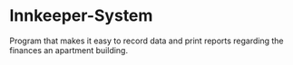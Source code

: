 # Innkeeper-System
Program that makes it easy to record data and print reports regarding the finances an apartment building.
